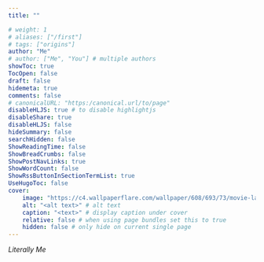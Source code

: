 ```yaml
---
title: ""

# weight: 1
# aliases: ["/first"]
# tags: ["origins"]
author: "Me"
# author: ["Me", "You"] # multiple authors
showToc: true
TocOpen: false
draft: false
hidemeta: true
comments: false
# canonicalURL: "https:/canonical.url/to/page"
disableHLJS: true # to disable highlightjs
disableShare: true
disableHLJS: false
hideSummary: false
searchHidden: false
ShowReadingTime: false
ShowBreadCrumbs: false
ShowPostNavLinks: true
ShowWordCount: false
ShowRssButtonInSectionTermList: true
UseHugoToc: false
cover:
    image: "https://c4.wallpaperflare.com/wallpaper/608/693/73/movie-la-la-land-ryan-gosling-wallpaper-preview.jpg" # image path/url
    alt: "<alt text>" # alt text
    caption: "<text>" # display caption under cover
    relative: false # when using page bundles set this to true
    hidden: false # only hide on current single page
---
```


_Literally Me_